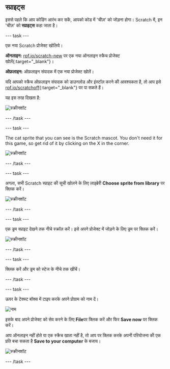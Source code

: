 ## स्प्राइट्स

इससे पहले कि आप कोडिंग आरंभ कर सकें, आपको कोड में 'चीज़' को जोड़ना होगा। Scratch में, इन 'चीज़' को **स्प्राइट्स** कहा जाता है।

\--- task \---

एक नया Scratch प्रोजेक्ट खोलिये।

**ऑनलाइन:** [rpf.io/scratch-new](http://rpf.io/scratch-new) पर एक नया ऑनलाइन स्क्रैच प्रोजेक्ट खोलें{:target="_blank"}।

**ऑफ़लाइन:** ऑफ़लाइन संपादक में एक नया प्रोजेक्ट खोलें।

यदि आपको स्क्रैच ऑफ़लाइन संपादक को डाउनलोड और इंस्टॉल करने की आवश्यकता है, तो आप इसे [rpf.io/scratchoff](http://rpf.io/scratchoff){:target="_blank"} पर पा सकते हैं।

यह इस तरह दिखता है:

![स्क्रीनशॉट](images/band-scratch.png)

\--- /task \---

\--- task \---

The cat sprite that you can see is the Scratch mascot. You don't need it for this game, so get rid of it by clicking on the X in the corner.

![स्क्रीनशॉट](images/band-delete-annotated.png)

\--- /task \---

\--- task \---

अगला, सभी Scratch स्प्राइट की सूची खोलने के लिए लाइब्रेरी **Choose sprite from library** पर क्लिक करें।

![स्क्रीनशॉट](images/band-sprite-library.png)

\--- /task \---

\--- task \---

एक ड्रम स्प्राइट देखने तक नीचे स्क्रॉल करें। इसे अपने प्रोजेक्ट में जोड़ने के लिए ड्रम पर क्लिक करें।

![स्क्रीनशॉट](images/band-sprite-drum.png)

\--- /task \---

\--- task \---

क्लिक करें और ड्रम को स्टेज के नीचे तक खींचें।

\--- /task \---

\--- task \---

ऊपर के टेक्स्ट बॉक्स में टाइप करके अपने प्रोग्राम को नाम दें।

![नाम](images/band-name-annotated.png)

इसके बाद अपने प्रोजेक्ट को सेव करने के लिए **File**पर क्लिक करें और फिर **Save now** पर क्लिक करें।

आप ऑनलाइन नहीं होते या एक स्क्रैच खाता नहीं है, तो आप पर क्लिक करके अपनी परियोजना की एक प्रति बचा सकता है **Save to your computer** के बजाय।

![स्क्रीनशॉट](images/band-save.png)

\--- /task \---
